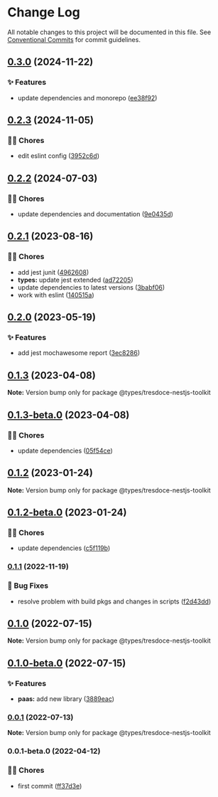 # Change Log

All notable changes to this project will be documented in this file.
See [Conventional Commits](https://conventionalcommits.org) for commit guidelines.

## [0.3.0](https://github.com/tresdoce/tresdoce-nestjs-toolkit/compare/@types/tresdoce-nestjs-toolkit@0.2.3...@types/tresdoce-nestjs-toolkit@0.3.0) (2024-11-22)

### ✨ Features

- update dependencies and monorepo ([ee38f92](https://github.com/tresdoce/tresdoce-nestjs-toolkit/commit/ee38f9210848d44ffa2a064207010ed6dcb667cb))

## [0.2.3](https://github.com/tresdoce/tresdoce-nestjs-toolkit/compare/@types/tresdoce-nestjs-toolkit@0.2.2...@types/tresdoce-nestjs-toolkit@0.2.3) (2024-11-05)

### 👨‍💻 Chores

- edit eslint config ([3952c6d](https://github.com/tresdoce/tresdoce-nestjs-toolkit/commit/3952c6d2afc3b30c241696058e3be6f3b9a3569f))

## [0.2.2](https://github.com/tresdoce/tresdoce-nestjs-toolkit/compare/@types/tresdoce-nestjs-toolkit@0.2.1...@types/tresdoce-nestjs-toolkit@0.2.2) (2024-07-03)

### 👨‍💻 Chores

- update dependencies and documentation ([9e0435d](https://github.com/tresdoce/tresdoce-nestjs-toolkit/commit/9e0435dbb95c82a2b5727d8c82ce885b3a6441aa))

## [0.2.1](https://github.com/tresdoce/tresdoce-nestjs-toolkit/compare/@types/tresdoce-nestjs-toolkit@0.2.0...@types/tresdoce-nestjs-toolkit@0.2.1) (2023-08-16)

### 👨‍💻 Chores

- add jest junit ([4962608](https://github.com/tresdoce/tresdoce-nestjs-toolkit/commit/49626084ead565b007dc3b447bd2517bbd184f61))
- **types:** update jest extended ([ad72205](https://github.com/tresdoce/tresdoce-nestjs-toolkit/commit/ad722055cb1b54f26adf11ceb035febde078272c))
- update dependencies to latest versions ([3babf06](https://github.com/tresdoce/tresdoce-nestjs-toolkit/commit/3babf066dd7d58e8471643b0ddb207a31b211d94))
- work with eslint ([140515a](https://github.com/tresdoce/tresdoce-nestjs-toolkit/commit/140515a3fd5e739ec2bdb6dd5d3cd4bd11637ede))

## [0.2.0](https://github.com/tresdoce/tresdoce-nestjs-toolkit/compare/@types/tresdoce-nestjs-toolkit@0.1.3...@types/tresdoce-nestjs-toolkit@0.2.0) (2023-05-19)

### ✨ Features

- add jest mochawesome report ([3ec8286](https://github.com/tresdoce/tresdoce-nestjs-toolkit/commit/3ec8286c58764945068af903749ed474f25d64ef))

## [0.1.3](https://github.com/tresdoce/tresdoce-nestjs-toolkit/compare/@types/tresdoce-nestjs-toolkit@0.1.3-beta.0...@types/tresdoce-nestjs-toolkit@0.1.3) (2023-04-08)

**Note:** Version bump only for package @types/tresdoce-nestjs-toolkit

## [0.1.3-beta.0](https://github.com/tresdoce/tresdoce-nestjs-toolkit/compare/@types/tresdoce-nestjs-toolkit@0.1.2...@types/tresdoce-nestjs-toolkit@0.1.3-beta.0) (2023-04-08)

### 👨‍💻 Chores

- update dependencies ([05f54ce](https://github.com/tresdoce/tresdoce-nestjs-toolkit/commit/05f54ce1781587ae83aea792ad4eb4a73c6cc73b))

## [0.1.2](https://github.com/tresdoce/tresdoce-nestjs-toolkit/compare/@types/tresdoce-nestjs-toolkit@0.1.2-beta.0...@types/tresdoce-nestjs-toolkit@0.1.2) (2023-01-24)

**Note:** Version bump only for package @types/tresdoce-nestjs-toolkit

## [0.1.2-beta.0](https://github.com/tresdoce/tresdoce-nestjs-toolkit/compare/@types/tresdoce-nestjs-toolkit@0.1.1...@types/tresdoce-nestjs-toolkit@0.1.2-beta.0) (2023-01-24)

### 👨‍💻 Chores

- update dependencies ([c5f119b](https://github.com/tresdoce/tresdoce-nestjs-toolkit/commit/c5f119be294e0e7940155af075279af9f3cccbc3))

### [0.1.1](https://github.com/tresdoce/tresdoce-nestjs-toolkit/compare/@types/tresdoce-nestjs-toolkit@0.1.0...@types/tresdoce-nestjs-toolkit@0.1.1) (2022-11-19)

### 🐛 Bug Fixes

- resolve problem with build pkgs and changes in scripts ([f2d43dd](https://github.com/tresdoce/tresdoce-nestjs-toolkit/commit/f2d43dd8d7a147d8024b9b67757bbc62d71ffe85))

## [0.1.0](https://github.com/tresdoce/tresdoce-nestjs-toolkit/compare/@types/tresdoce-nestjs-toolkit@0.1.0-beta.0...@types/tresdoce-nestjs-toolkit@0.1.0) (2022-07-15)

**Note:** Version bump only for package @types/tresdoce-nestjs-toolkit

## [0.1.0-beta.0](https://github.com/tresdoce/tresdoce-nestjs-toolkit/compare/@types/tresdoce-nestjs-toolkit@0.0.1...@types/tresdoce-nestjs-toolkit@0.1.0-beta.0) (2022-07-15)

### ✨ Features

- **paas:** add new library ([3889eac](https://github.com/tresdoce/tresdoce-nestjs-toolkit/commit/3889eac3d56a065f249b4325cfd36d2a3fa6c837))

### [0.0.1](https://github.com/tresdoce/tresdoce-nestjs-toolkit/compare/@types/tresdoce-nestjs-toolkit@0.0.1-beta.0...@types/tresdoce-nestjs-toolkit@0.0.1) (2022-07-13)

**Note:** Version bump only for package @types/tresdoce-nestjs-toolkit

### 0.0.1-beta.0 (2022-04-12)

### 👨‍💻 Chores

- first commit ([ff37d3e](https://github.com/tresdoce/tresdoce-nestjs-toolkit/commit/ff37d3e2c99e28b324fd2c28d7077525c96c44a5))

